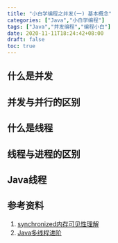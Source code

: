 ```yaml
---
title: "小白学编程之并发(一) 基本概念"
categories: ["Java","小白学编程"]
tags: ["Java","并发编程","编程小白"]
date: 2020-11-11T18:24:42+08:00
draft: false
toc: true
---
```


## 什么是并发

## 并发与并行的区别

## 什么是线程

## 线程与进程的区别

## Java线程

## 参考资料

1. [synchronized内存可见性理解](https://www.cnblogs.com/hupu-jr/p/8397911.html)
2. [Java多线程进阶](https://segmentfault.com/a/1190000015815012?utm_source=sf-related)